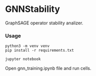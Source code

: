 # GNNStability
GraphSAGE operator stability analizer.

### Usage
```
python3 -m venv venv
pip install -r requirements.txt
```
```
jupyter notebook
```
Open gnn_training.ipynb file and run cells.
